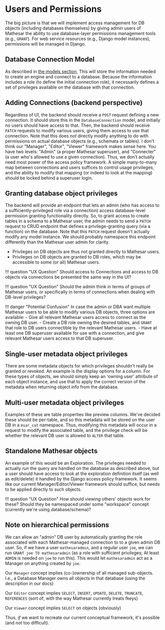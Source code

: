 # Users and Permissions

The big picture is that we will implement access management for DB objects (including databases themselves) by giving admin users of Mathesar the ability to use database-layer permissions management tools (e.g., `GRANT`). For web service resources (e.g., Django model instances), permissions will be managed in Django.

## Database Connection Model

As described in [the models section](./models.md), This will store the information needed to create an engine and connect to a database. Because the information includes a role (to define the initial connection role), it necessarily defines a set of privileges available on the database with that connection.

## Adding Connections (backend perspective)

Regardless of UI, the backend should receive a `POST` request defining a new connection. It should store this in the `DatabaseConnection` model, and initially no users should have access to that. Then, the backend should receive `PATCH` requests to modify various users, giving them access to use that connection. Note that this does _not_ directly modify anything to do with permissions on actual database objects (e.g., schemata or tables). I don't think our "Manager", "Editor", "Viewer" framework makes sense here. You have two levels: "Admin" (a proper Mathesar superuser), and "Connecter" (a user who's allowed to use a given connection). Thus, we don't actually need most power of the access policy framework. A simple many-to-many map between connections and users suffices to control usage privileges, and the ability to modify that mapping (or indeed to look at the mapping) should be locked behind a superuser login.

## Granting database object privileges

The backend will provide an endpoint that lets an admin (who has access to a sufficiently-privileged role via a connection) access database-level permission granting functionality directly. So, to grant access to create tables in a schema to a Mathesar user, the admin needs to send a `PATCH` request to CRUD endpoint that defines a privilege-granting query (via a function) on the database. Note that this `PATCH` request doesn't actually modify any model instance. We should probably namespace this endpoint differently than the Mathesar user admin for clarity.

- Privileges on DB objects are thus not granted directly to Mathesar users.
- Privileges on DB objects are granted to DB roles, which may be accessible to some (or all) Mathesar users.

!!! question "UX Question"
    Should access to Connections and access to DB objects via connections be presented the same way in the UI?

!!! question "UX Question"
    Should the admin think in terms of groups of Mathesar users, or specifically in terms of connections when dealing with DB-level privileges?
    
!!! danger "Potential Confusion"
    In case the admin or DBA want multiple Mathesar users to be able to modify various DB objects, three options are available:
    - Give all relevant Mathesar users access to connect as the owning DB user.
    - Create a DB role owning the desired tables, and `GRANT` that role to DB users connectible by the relevant Mathesar users.
    - Have at least one DB superuser available for use with a connection, and give relevant Mathesar users access to that DB superuser.
    
## Single-user metadata object privileges

There are some metadata objects for which privileges shouldn't really be granted or revoked. An example is the display options for a column. For these types of objects, we should simply keep an 'owning user' attribute of each object instance, and use that to apply the correct version of the metadata when returning object info from the database.

## Multi-user metadata object privileges

Examples of these are table properties like preview columns. We've decided these should be per-table, and so this metadata will be stored on the user DB in a `msar_cat` namespace. Thus, modifying this metadata will occur in a request to modify the associated table, and the privilege check will be whether the relevant DB user is allowed to `ALTER` that table.

## Standalone Mathesar objects

An example of this would be an Exploration. The privileges needed to actually _run_ the query are handled on the database as described above, but a user should have access to look at the exploration definition itself (as well as edit/delete) it handled by the Django access policy framework. It seems like our current Manager/Editor/Viewer framework should suffice, but needs to be applied directly to such objects.

!!! question "UX Question"
    How should viewing others' objects work for these? Should they be namespaced under some "workspace" concept (currently we're using database/schema)?

## Note on hierarchical permissions

We can allow an "admin" DB user by automatically granting the role associated with each Mathesar-managed connection to to a given admin DB user. So, if we have a user `mathesaradmin`, and a regular user `joe`, we can run `GRANT joe TO mathesaradmin` (as a role with sufficient privileges; At least `ADMIN` is needed on `joe` to run this). This would let `mathesaradmin` act as a Manager on anything created by `joe`.

Our `Manager` concept implies (co-)ownership of all managed sub-objects. I.e., a Database Manager owns all objects in that database (using the description in our docs)

Our `Editor` concept implies `SELECT`, `INSERT`, `UPDATE`, `DELETE`, `TRUNCATE`, `REFERENCES` (sort of; with the way Mathesar currently treats fkeys)

Our `Viewer` concept implies `SELECT` on objects (obviously)

Thus, _if_ we want to recreate our current conceptual framework, it's possible (and not too difficult).

